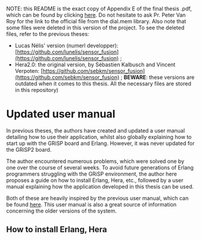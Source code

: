 NOTE: this README is the exact copy of Appendix E of the final thesis .pdf, which can be found by clicking [here](https://github.com/Neackow/movement_detection/blob/main/ISENGUERRE_50041800_2024.pdf). Do not hesitate to ask Pr. Peter Van Roy for the link to the official file from the dial.mem library. Also note that some files were deleted in this version of the project. To see the deleted files, refer to the previous theses: 
  - Lucas Nélis' version (numerl developper): [https://github.com/lunelis/sensor_fusion](https://github.com/lunelis/sensor_fusion) ;
  - Hera2.0: the original version, by Sébastien Kalbusch and Vincent Verpoten: [https://github.com/sebkm/sensor_fusion](https://github.com/sebkm/sensor_fusion) ;
**BEWARE**: these versions are outdated when it comes to this thesis. All the necessary files are stored in this repository)

# Updated user manual

  In previous theses, the authors have created and updated a user manual detailing how to use
their application, whilst also globally explaining how to start up with the GRiSP board and Erlang.
However, it was never updated for the GRiSP2 board.

  The author encountered numerous problems, which were solved one by one over the course of
several weeks. To avoid future generations of Erlang programmers struggling with the GRiSP
environment, the author here proposes a guide on how to install Erlang, Hera, etc., followed by a
user manual explaining how the application developed in this thesis can be used.

  Both of these are heavily inspired by the previous user manual, which can be found [here](https://github.com/lunelis/sensor_fusion). This
user manual is also a great source of information concerning the older versions of the system.

## How to install Erlang, Hera
